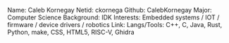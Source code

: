 Name: Caleb Kornegay
Netid: ckornega
Github: CalebKornegay
Major: Computer Science
Background: IDK
Interests: Embedded systems / IOT / firmware / device drivers / robotics
Link: 
Langs/Tools: C++, C, Java, Rust, Python, make, CSS, HTML5, RISC-V, Ghidra